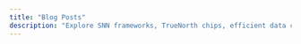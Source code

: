 ```yaml
---
title: "Blog Posts"
description: "Explore SNN frameworks, TrueNorth chips, efficient data compression, and hardware designs. Stay informed with expert articles."
---
```

